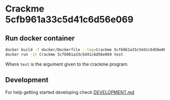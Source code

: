 # Crackme 5cfb961a33c5d41c6d56e069

## Run docker container

```sh
docker build -f docker/Dockerfile --tag=Crackme 5cfb961a33c5d41c6d56e069 .
docker run -it Crackme 5cfb961a33c5d41c6d56e069 test
```

Where `test` is the argument given to the crackme program.

## Development

For help getting started developing check [DEVELOPMENT.md](DEVELOPMENT.md)
